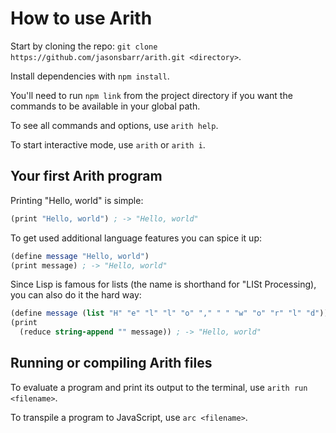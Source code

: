 # How to use Arith

Start by cloning the repo: `git clone https://github.com/jasonsbarr/arith.git <directory>`.

Install dependencies with `npm install`.

You'll need to run `npm link` from the project directory if you want the commands to be available in your global path.

To see all commands and options, use `arith help`.

To start interactive mode, use `arith` or `arith i`.

## Your first Arith program

Printing "Hello, world" is simple:

```scheme
(print "Hello, world") ; -> "Hello, world"
```

To get used additional language features you can spice it up:

```scheme
(define message "Hello, world")
(print message) ; -> "Hello, world"
```

Since Lisp is famous for lists (the name is shorthand for "LISt Processing), you can also do it the hard way:

```scheme
(define message (list "H" "e" "l" "l" "o" "," " " "w" "o" "r" "l" "d"))
(print
  (reduce string-append "" message)) ; -> "Hello, world"
```

## Running or compiling Arith files

To evaluate a program and print its output to the terminal, use `arith run <filename>`.

To transpile a program to JavaScript, use `arc <filename>`.
